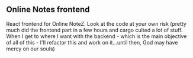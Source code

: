 ## Online Notes frontend

React frontend for Online NoteZ. Look at the code at your own risk (pretty much did the frontend part in a few hours and cargo culted a lot of stuff. When I get to where I want with the backend - which is the main objective of all of this - I'll refactor this and work on it...until then, God may have mercy on our souls)
